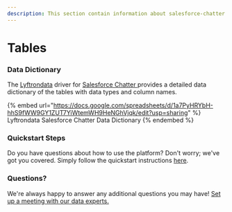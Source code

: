 ```yaml
---
description: This section contain information about salesforce-chatter connector tables information
---
```


# Tables

### Data Dictionary

The [Lyftrondata](https://www.lyftrondata.com/) driver for [Salesforce Chatter](https://www.lyftrondata.com/integration/salesforce-chatter/)[ ](https://www.lyftrondata.com/integration/salesforce-chatter/)provides a detailed data dictionary of the tables with data types and column names.

{% embed url="https://docs.google.com/spreadsheets/d/1a7PyHRYbH-hhS9fWW9GY1ZUT7YiWtemWH9HeNGhVjqk/edit?usp=sharing" %}
Lyftrondata Salesforce Chatter Data Dictionary
{% endembed %}

### Quickstart Steps

Do you have questions about how to use the platform? Don't worry; we've got you covered. Simply follow the quickstart instructions [here](../../../../quickstart-steps.md).

### Questions? <a href="#questions" id="questions"></a>

We're always happy to answer any additional questions you may have! [Set up a meeting with our data experts.](https://www.lyftrondata.com/book-a-meeting/)

